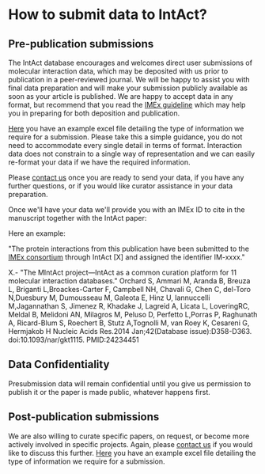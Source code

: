 # How to submit data to IntAct?

## Pre-publication submissions

The IntAct database encourages and welcomes direct user submissions of molecular interaction data, which may be deposited with us prior to publication in a peer-reviewed journal. We will be happy to assist you with final data preparation and will make your submission publicly available as soon as your article is published. We are happy to accept data in any format, but recommend that you read the [IMEx guideline](http://imex.sourceforge.net/MIMIx/) which may help you in preparing for both deposition and publication.

[Here](https://raw.githubusercontent.com/intact-portal/intact-portal-documentation/fix-broken-links/assets/LargeScaleSubmissionTable.xlsx) you have an example excel file detailing the type of information we require for a submission. Please take this a simple guidance, you do not need to accommodate every single detail in terms of format. Interaction data does not constrain to a single way of representation and we can easily re-format your data if we have the required information.

Please [contact us](http://www.ebi.ac.uk/support/index.php?query=intact) once you are ready to send your data, if you have any further questions, or if you would like curator assistance in your data preparation.

Once we'll have your data we'll provide you with an IMEx ID to cite in the manuscript together with the IntAct paper:

Here an example:

"The protein interactions from this publication have been submitted to the [IMEx consortium](https://www.imexconsortium.org) through IntAct \[X\] and assigned the identifier IM-xxxx."

X.- "The MIntAct project—IntAct as a common curation platform for 11 molecular interaction databases." Orchard S, Ammari M, Aranda B, Breuza L, Briganti L,Broackes-Carter F, Campbell NH, Chavali G, Chen C, del-Toro N,Duesbury M, Dumousseau M, Galeota E, Hinz U, Iannuccelli M,Jagannathan S, Jimenez R, Khadake J, Lagreid A, Licata L, LoveringRC, Meldal B, Melidoni AN, Milagros M, Peluso D, Perfetto L,Porras P, Raghunath A, Ricard-Blum S, Roechert B, Stutz A,Tognolli M, van Roey K, Cesareni G, Hermjakob H Nucleic Acids Res.2014 Jan;42\(Database issue\):D358-D363. doi:10.1093/nar/gkt1115. PMID:24234451

## Data Confidentiality 

Presubmission data will remain confidential until you give us permission to publish it or the paper is made public, whatever happens first.

## Post-publication submissions

We are also willing to curate specific papers, on request, or become more actively involved in specific projects. Again, please [contact us](http://www.ebi.ac.uk/support/index.php?query=intact) if you would like to discuss this further. [Here](https://raw.githubusercontent.com/intact-portal/intact-portal-documentation/fix-broken-links/assets/LargeScaleSubmissionTable.xlsx) you have an example excel file detailing the type of information we require for a submission.
